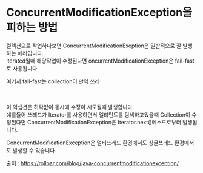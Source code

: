 # ConcurrentModificationException을 피하는 방법

컬렉션으로 작업하다보면 ConcurrentModificationExeption은 일반적으로 잘 발생하는 에러입니다.  
iterated될때 해당작업이 수정된다면 oncurrentModificationException은 fail-fast로 사용됩니다.

여기서 fail-fast는 collection이 만약 쓰레
</br>
</br>
</br>

이 익셉션은 허락없이 동시에 수정이 시도될때 발생합니다.  
예를들어 쓰레드가 Iterator를 사용하면서 엘리먼트를 탐색하고있을때 Collection이 수정된다면 ConcurrentModificationException은 Iterator.next()메소드로부터 발생됩니다.

ConcurrentModificationException은 멀티쓰레드 환경에서도 싱글쓰레드 환경에서도 발생할 수 있습니다.


출처 : https://rollbar.com/blog/java-concurrentmodificationexception/ 
</br>
